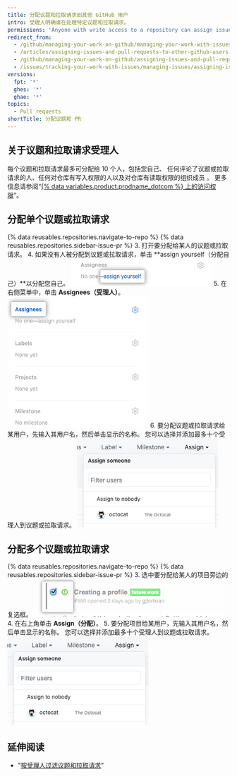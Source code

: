 ```yaml
---
title: 分配议题和拉取请求到其他 GitHub 用户
intro: 受理人明确谁在处理特定议题和拉取请求。
permissions: 'Anyone with write access to a repository can assign issues and pull requests. {% data reusables.enterprise-accounts.emu-permission-repo %}'
redirect_from:
  - /github/managing-your-work-on-github/managing-your-work-with-issues-and-pull-requests/assigning-issues-and-pull-requests-to-other-github-users
  - /articles/assigning-issues-and-pull-requests-to-other-github-users
  - /github/managing-your-work-on-github/assigning-issues-and-pull-requests-to-other-github-users
  - /issues/tracking-your-work-with-issues/managing-issues/assigning-issues-and-pull-requests-to-other-github-users
versions:
  fpt: '*'
  ghes: '*'
  ghae: '*'
topics:
  - Pull requests
shortTitle: 分配议题和 PR
---
```


## 关于议题和拉取请求受理人

每个议题和拉取请求最多可分配给 10 个人，包括您自己、 任何评论了议题或拉取请求的人、任何对仓库有写入权限的人以及对仓库有读取权限的组织成员 。 更多信息请参阅“[{% data variables.product.prodname_dotcom %} 上的访问权限](/articles/access-permissions-on-github)”。

## 分配单个议题或拉取请求

{% data reusables.repositories.navigate-to-repo %}
{% data reusables.repositories.sidebar-issue-pr %}
3. 打开要分配给某人的议题或拉取请求。
4. 如果没有人被分配到议题或拉取请求，单击 **assign yourself（分配自己）**以分配您自己。 ![分配您自己的项目](/assets/images/help/issues/assign_yourself.png)
5. 在右侧菜单中，单击 **Assignees（受理人）**。 ![Assignees（受理人）菜单项](/assets/images/help/issues/assignee_menu.png)
6. 要分配议题或拉取请求给某用户，先输入其用户名，然后单击显示的名称。 您可以选择并添加最多十个受理人到议题或拉取请求。 ![议题分配下拉菜单](/assets/images/help/issues/issues_assigning_dropdown.png)

## 分配多个议题或拉取请求

{% data reusables.repositories.navigate-to-repo %}
{% data reusables.repositories.sidebar-issue-pr %}
3. 选中要分配给某人的项目旁边的复选框。 ![议题元数据复选框](/assets/images/help/issues/issues_assign_checkbox.png)
4. 在右上角单击 **Assign（分配）**。
5. 要分配项目给某用户，先输入其用户名，然后单击显示的名称。 您可以选择并添加最多十个受理人到议题或拉取请求。 ![议题分配下拉菜单](/assets/images/help/issues/issues_assigning_dropdown.png)

## 延伸阅读

* "[按受理人过滤议题和拉取请求](/articles/filtering-issues-and-pull-requests-by-assignees)"
